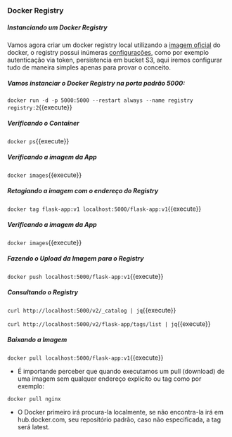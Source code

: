 
### Docker Registry

##### Instanciando um Docker Registry

Vamos agora criar um docker registry local utilizando a [imagem oficial](https://hub.docker.com/_/registry) do docker, o registry possui inúmeras [configurações](https://docs.docker.com/registry/configuration/), como por exemplo autenticação via token, persistencia em bucket S3, aqui iremos configurar tudo de maneira simples apenas para provar o conceito.

##### Vamos instanciar o Docker Registry na porta padrão 5000:

`docker run -d -p 5000:5000 --restart always --name registry registry:2`{{execute}}

##### Verificando o Container

`docker ps`{{execute}}

##### Verificando a imagem da App

`docker images`{{execute}}

##### Retagiando a imagem com o endereço do Registry

`docker tag flask-app:v1 localhost:5000/flask-app:v1`{{execute}}

##### Verificando a imagem da App

`docker images`{{execute}}

##### Fazendo o Upload da Imagem para o Registry

`docker push localhost:5000/flask-app:v1`{{execute}}

##### Consultando o Registry

`curl http://localhost:5000/v2/_catalog | jq`{{execute}}

`curl http://localhost:5000/v2/flask-app/tags/list | jq`{{execute}}

##### Baixando a Imagem

`docker pull localhost:5000/flask-app:v1`{{execute}}

* É importande perceber que quando executamos um pull (download) de uma imagem sem qualquer endereço explícito ou tag como por exemplo:

```
docker pull nginx
```

* O Docker primeiro irá procura-la localmente, se não encontra-la irá em hub.docker.com, seu repositório padrão, caso não especificada, a tag será latest.